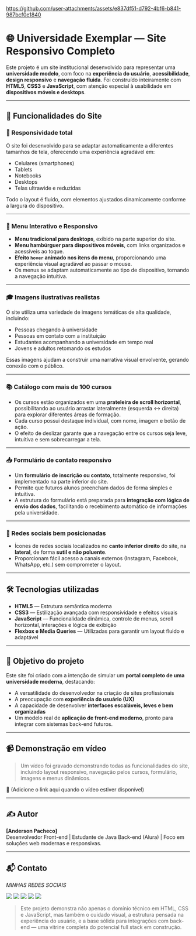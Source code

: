 
https://github.com/user-attachments/assets/e837df51-d792-4bf6-b841-987bcf0e1840


# 🌐 Universidade Exemplar — Site Responsivo Completo

Este projeto é um site institucional desenvolvido para representar uma **universidade modelo**, com foco na **experiência do usuário**, **acessibilidade**, **design responsivo** e **navegação fluida**. Foi construído inteiramente com **HTML5**, **CSS3** e **JavaScript**, com atenção especial à usabilidade em **dispositivos móveis e desktops**.

---

## 🚀 Funcionalidades do Site

### 📱 Responsividade total
O site foi desenvolvido para se adaptar automaticamente a diferentes tamanhos de tela, oferecendo uma experiência agradável em:

- Celulares (smartphones)
- Tablets
- Notebooks
- Desktops
- Telas ultrawide e reduzidas

Todo o layout é fluido, com elementos ajustados dinamicamente conforme a largura do dispositivo.

---

### 🧭 Menu Interativo e Responsivo

- **Menu tradicional para desktops**, exibido na parte superior do site.
- **Menu hambúrguer para dispositivos móveis**, com links organizados e acessíveis ao toque.
- **Efeito `hover` animado nos itens do menu**, proporcionando uma experiência visual agradável ao passar o mouse.
- Os menus se adaptam automaticamente ao tipo de dispositivo, tornando a navegação intuitiva.

---

### 🎓 Imagens ilustrativas realistas

O site utiliza uma variedade de imagens temáticas de alta qualidade, incluindo:

- Pessoas chegando à universidade  
- Pessoas em contato com a instituição  
- Estudantes acompanhando a universidade em tempo real  
- Jovens e adultos retomando os estudos  

Essas imagens ajudam a construir uma narrativa visual envolvente, gerando conexão com o público.

---

### 📚 Catálogo com mais de 100 cursos

- Os cursos estão organizados em uma **prateleira de scroll horizontal**, possibilitando ao usuário arrastar lateralmente (esquerda ↔ direita) para explorar diferentes áreas de formação.
- Cada curso possui destaque individual, com nome, imagem e botão de ação.
- O efeito de deslizar garante que a navegação entre os cursos seja leve, intuitiva e sem sobrecarregar a tela.

---

### 📥 Formulário de contato responsivo

- Um **formulário de inscrição ou contato**, totalmente responsivo, foi implementado na parte inferior do site.
- Permite que futuros alunos preencham dados de forma simples e intuitiva.
- A estrutura do formulário está preparada para **integração com lógica de envio dos dados**, facilitando o recebimento automático de informações pela universidade.

---

### 🔗 Redes sociais bem posicionadas

- Ícones de redes sociais localizados no **canto inferior direito** do site, na **lateral**, de forma **sutil e não poluente**.
- Proporcionam fácil acesso a canais externos (Instagram, Facebook, WhatsApp, etc.) sem comprometer o layout.

---

## 🛠️ Tecnologias utilizadas

- **HTML5** — Estrutura semântica moderna
- **CSS3** — Estilização avançada com responsividade e efeitos visuais
- **JavaScript** — Funcionalidade dinâmica, controle de menus, scroll horizontal, interações e lógica de exibição
- **Flexbox e Media Queries** — Utilizadas para garantir um layout fluido e adaptável

---

## 🎯 Objetivo do projeto

Este site foi criado com a intenção de simular um **portal completo de uma universidade moderna**, destacando:

- A versatilidade do desenvolvedor na criação de sites profissionais
- A preocupação com **experiência do usuário (UX)**
- A capacidade de desenvolver **interfaces escaláveis, leves e bem organizadas**
- Um modelo real de **aplicação de front-end moderno**, pronto para integrar com sistemas back-end futuros.

---

## 📹 Demonstração em vídeo

> Um vídeo foi gravado demonstrando todas as funcionalidades do site, incluindo layout responsivo, navegação pelos cursos, formulário, imagens e menus dinâmicos.

📌 (Adicione o link aqui quando o vídeo estiver disponível)

---

## ✍️ Autor

**[Anderson Pacheco]**  
Desenvolvedor Front-end | Estudante de Java Back-end (Alura) | Foco em soluções web modernas e responsivas.

---

## 📬 Contato

<div>


*MINHAS REDES SOCIAIS*

<a href="433424468535410709" target="_blank"><img src="https://img.shields.io/badge/Discord-7289DA?style=for-the-badge&logo=discord&logoColor=Dark" target="_blank"></a> 
<a href = "Anderson Pacheco Redfield <andersonziggler121@gmail.com>"><img src="https://img.shields.io/badge/-Gmail-%23333?style=for-the-badge&logo=gmail&logoColor=Dark" target="_blank"></a>
<a href="www.linkedin.com/in/anderson-pacheco-dev" target="_blank"><img src="https://img.shields.io/badge/-LinkedIn-%230077B5?style=for-the-badge&logo=linkedin&logoColor=Dark" target="_blank"></a>
<a href="https://wa.me//5571992942934" target="_blank"><img src="https://img.shields.io/badge/WhatsApp-25D366?style=for-the-badge&logo=whatsapp&logoColor=Dark" target="_blank"></a>
<a href="https://github.com/AndersonRedfield?tab=repositories" target="_blank"><img src="https://img.shields.io/badge/GitHub-100000?style=for-the-badge&logo=github&logoColor=Dark" target="_blank"></a>
  
</div>

> Este projeto demonstra não apenas o domínio técnico em HTML, CSS e JavaScript, mas também o cuidado visual, a estrutura pensada na experiência do usuário, e a base sólida para integrações com back-end — uma vitrine completa do potencial full stack em construção.

